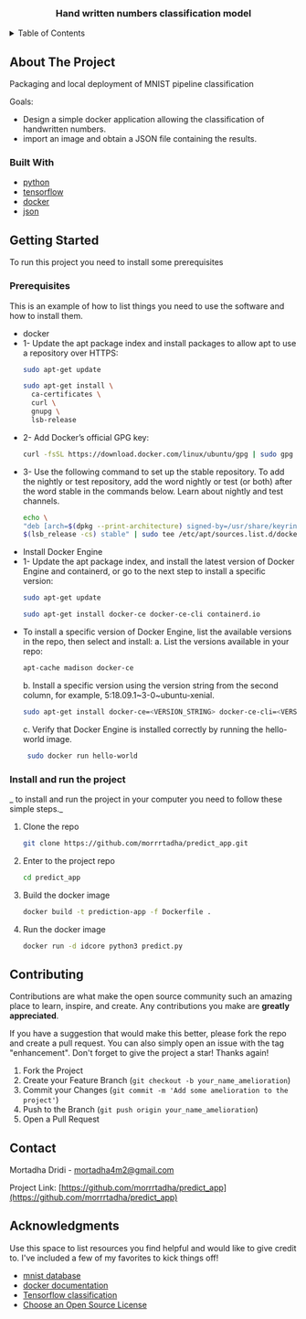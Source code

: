 <br />
<div align="center">

  <h3 align="center"> Hand written numbers classification model </h3>

</div>



<!-- TABLE OF CONTENTS -->
<details>
  <summary>Table of Contents</summary>
  <ol>
    <li>
      <a href="#about-the-project">About The Project</a>
      <ul>
        <li><a href="#built-with">Built With</a></li>
      </ul>
    </li>
    <li>
      <a href="#getting-started">Getting Started</a>
      <ul>
        <li><a href="#prerequisites">Prerequisites</a></li>
        <li><a href="#Install and run the project">Install and run the project</a></li>
      </ul>
    </li>
    <li><a href="#contributing">Contributing</a></li>
    <li><a href="#contact">Contact</a></li>
    <li><a href="#acknowledgments">Acknowledgments</a></li>
  </ol>
</details>



<!-- ABOUT THE PROJECT -->
## About The Project

Packaging and local deployment of MNIST pipeline classification 

Goals:
 * Design a simple docker application allowing the classification of handwritten numbers.
 * import an image and obtain a JSON file containing the results.



### Built With


* [python](https://www.python.org/)
* [tensorflow](https://www.tensorflow.org/?hl=fr)
* [docker](https://www.docker.com/)
* [json](https://www.json.org/json-fr.html)


<!-- GETTING STARTED -->
## Getting Started

To run this project you need to install some prerequisites

### Prerequisites

This is an example of how to list things you need to use the software and how to install them.
* docker
* 1- Update the apt package index and install packages to allow apt to use a repository over HTTPS:
  ```sh
  sudo apt-get update
  ```
  ```sh
  sudo apt-get install \
    ca-certificates \
    curl \
    gnupg \
    lsb-release
  ```
* 2- Add Docker’s official GPG key:
  ```sh 
  curl -fsSL https://download.docker.com/linux/ubuntu/gpg | sudo gpg --dearmor -o /usr/share/keyrings/docker-archive-keyring.gpg
  ```
* 3- Use the following command to set up the stable repository. To add the nightly or test repository, add the word nightly or test (or both) after the word stable in the commands below. Learn about nightly and test channels.
  ```sh 
  echo \
  "deb [arch=$(dpkg --print-architecture) signed-by=/usr/share/keyrings/docker-archive-keyring.gpg] https://download.docker.com/linux/ubuntu \
  $(lsb_release -cs) stable" | sudo tee /etc/apt/sources.list.d/docker.list > /dev/null
  ```
* Install Docker Engine
* 1- Update the apt package index, and install the latest version of Docker Engine and containerd, or go to the next step to install a specific version:
  ```sh
  sudo apt-get update
  ```
  ```sh
  sudo apt-get install docker-ce docker-ce-cli containerd.io
  ```
* To install a specific version of Docker Engine, list the available versions in the repo, then select and install:
  a. List the versions available in your repo:
  ```sh
  apt-cache madison docker-ce
  ```
  b. Install a specific version using the version string from the second column, for example, 5:18.09.1~3-0~ubuntu-xenial.
  ```sh
  sudo apt-get install docker-ce=<VERSION_STRING> docker-ce-cli=<VERSION_STRING> containerd.io
  ```
  c. Verify that Docker Engine is installed correctly by running the hello-world image.
  ```sh
   sudo docker run hello-world
  ```
### Install and run the project

_ to install and run the project in your computer you need to follow these simple steps._


1. Clone the repo
   ```sh
   git clone https://github.com/morrrtadha/predict_app.git
   ```
2. Enter to the project repo
   ```sh
   cd predict_app
   ```
3. Build the docker image
   ```sh
   docker build -t prediction-app -f Dockerfile .
   ```
3. Run the docker image
   ```sh
   docker run -d idcore python3 predict.py
   ```


<!-- CONTRIBUTING -->
## Contributing

Contributions are what make the open source community such an amazing place to learn, inspire, and create. Any contributions you make are **greatly appreciated**.

If you have a suggestion that would make this better, please fork the repo and create a pull request. You can also simply open an issue with the tag "enhancement".
Don't forget to give the project a star! Thanks again!

1. Fork the Project
2. Create your Feature Branch (`git checkout -b your_name_amelioration`)
3. Commit your Changes (`git commit -m 'Add some amelioration to the project'`)
4. Push to the Branch (`git push origin your_name_amelioration`)
5. Open a Pull Request



<!-- CONTACT -->
## Contact

Mortadha Dridi - mortadha4m2@gmail.com

Project Link: [https://github.com/morrrtadha/predict_app](https://github.com/morrrtadha/predict_app)



<!-- ACKNOWLEDGMENTS -->
## Acknowledgments

Use this space to list resources you find helpful and would like to give credit to. I've included a few of my favorites to kick things off!

* [mnist database](http://yann.lecun.com/exdb/mnist/)
* [docker documentation](https://docs.docker.com/get-started/overview/)
* [Tensorflow classification](https://www.tensorflow.org/tutorials/keras/classification)
* [Choose an Open Source License](https://choosealicense.com)




